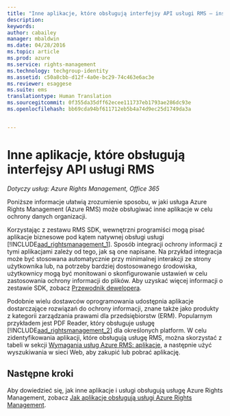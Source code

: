 ```yaml
---
title: "Inne aplikacje, które obsługują interfejsy API usługi RMS — instalacja i konfiguracja | Azure RMS"
description: 
keywords: 
author: cabailey
manager: mbaldwin
ms.date: 04/28/2016
ms.topic: article
ms.prod: azure
ms.service: rights-management
ms.technology: techgroup-identity
ms.assetid: c50a8cbb-d12f-4a0e-bc29-74c463e6ac3e
ms.reviewer: esaggese
ms.suite: ems
translationtype: Human Translation
ms.sourcegitcommit: 0f355da35dff62ecee111737eb1793ae286dc93e
ms.openlocfilehash: bb69cda94bf611712eb5b4a74d9ec25d1749da3a


---
```


# Inne aplikacje, które obsługują interfejsy API usługi RMS

*Dotyczy usług: Azure Rights Management, Office 365*

Poniższe informacje ułatwią zrozumienie sposobu, w jaki usługa Azure Rights Management (Azure RMS) może obsługiwać inne aplikacje w celu ochrony danych organizacji.

Korzystając z zestawu RMS SDK, wewnętrzni programiści mogą pisać aplikacje biznesowe pod kątem natywnej obsługi usługi [!INCLUDE[aad_rightsmanagement_1](../includes/aad_rightsmanagement_1_md.md)]. Sposób integracji ochrony informacji z tymi aplikacjami zależy od tego, jak są one napisane. Na przykład integracja może być stosowana automatycznie przy minimalnej interakcji ze strony użytkownika lub, na potrzeby bardziej dostosowanego środowiska, użytkownicy mogą być monitowani o skonfigurowanie ustawień w celu zastosowania ochrony informacji do plików. Aby uzyskać więcej informacji o zestawie SDK, zobacz [Przewodnik dewelopera](../develop/developers-guide.md).

Podobnie wielu dostawców oprogramowania udostępnia aplikacje dostarczające rozwiązań do ochrony informacji, znane także jako produkty z kategorii zarządzania prawami dla przedsiębiorstw (ERM). Popularnym przykładem jest PDF Reader, który obsługuje usługę [!INCLUDE[aad_rightsmanagement_2](../includes/aad_rightsmanagement_2_md.md)] dla określonych platform. W celu zidentyfikowania aplikacji, które obsługują usługę RMS, można skorzystać z tabeli w sekcji [Wymagania usług Azure RMS: aplikacje](../get-started/requirements-applications.md), a następnie użyć wyszukiwania w sieci Web, aby zakupić lub pobrać aplikację.

## Następne kroki

Aby dowiedzieć się, jak inne aplikacje i usługi obsługują usługę Azure Rights Management, zobacz [Jak aplikacje obsługują usługi Azure Rights Management](applications-support.md).


<!--HONumber=Jul16_HO3-->


